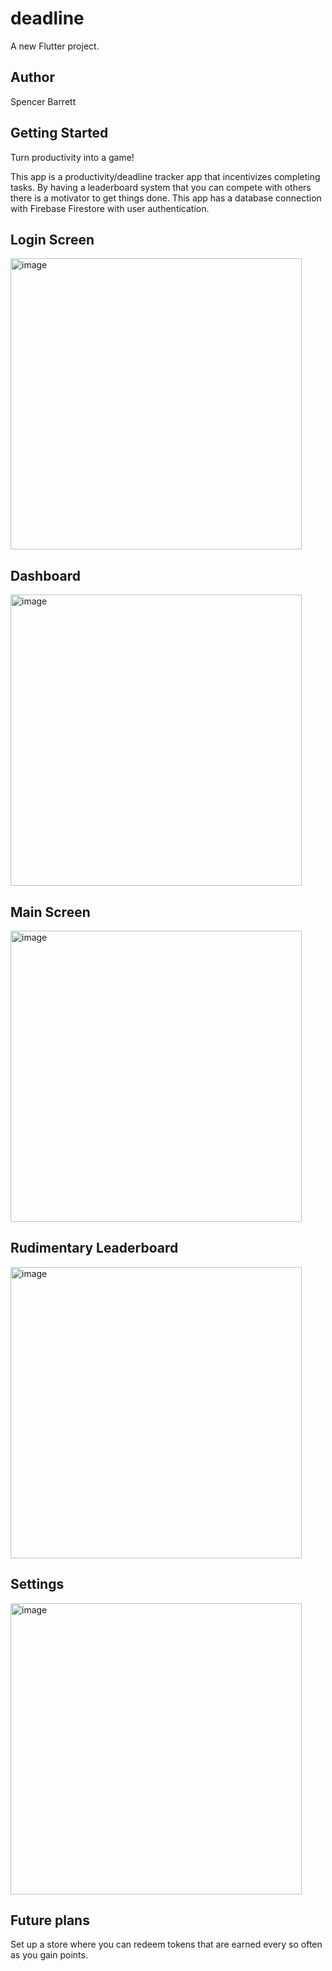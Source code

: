 # deadline

A new Flutter project.

## Author

 Spencer Barrett

## Getting Started

Turn productivity into a game!

This app is a productivity/deadline tracker app that incentivizes completing tasks.
By having a leaderboard system that you can compete with others there is a motivator to get things done.
This app has a database connection with Firebase Firestore with user authentication.

## Login Screen
<img width="466" alt="image" src="https://github.com/spencer-barrett/deadline/assets/36054088/c6d7db06-77a2-429c-b1b3-b0b6bda4359f">

## Dashboard
<img width="466" alt="image" src="https://github.com/spencer-barrett/deadline/assets/36054088/1919660b-4803-4125-a59d-862ca660ef54">

## Main Screen
<img width="466" alt="image" src="https://github.com/spencer-barrett/deadline/assets/36054088/d889e6b3-6d4d-45f9-9954-1619a336d819">

## Rudimentary Leaderboard
<img width="466" alt="image" src="https://github.com/spencer-barrett/deadline/assets/36054088/287853fb-8e8d-410e-98da-c5a1dfa59d0a">

## Settings
<img width="466" alt="image" src="https://github.com/spencer-barrett/deadline/assets/36054088/7043dca0-6fa7-42fe-9109-980163297b0d">

## Future plans
Set up a store where you can redeem tokens that are earned every so often as you gain points.
